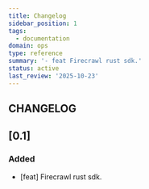 ```yaml
---
title: Changelog
sidebar_position: 1
tags:
  - documentation
domain: ops
type: reference
summary: '- feat Firecrawl rust sdk.'
status: active
last_review: '2025-10-23'
---
```


## CHANGELOG

## [0.1]

### Added

- [feat] Firecrawl rust sdk.
